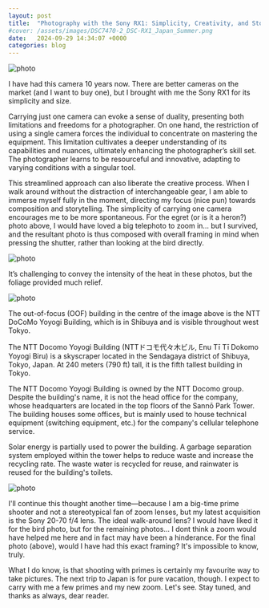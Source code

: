 ```yaml
---
layout: post
title:  "Photography with the Sony RX1: Simplicity, Creativity, and Storytelling"
#cover: /assets/images/DSC7470-2_DSC-RX1_Japan_Summer.png
date:   2024-09-29 14:34:07 +0000
categories: blog
---
```

![photo](/assets/images/DSC7470-2_DSC-RX1_Japan_Summer.png)

I have had this camera 10 years now. There are better cameras on the market (and I want to buy one), but I brought with me the Sony RX1 for its simplicity and size.

Carrying just one camera can evoke a sense of duality, presenting both limitations and freedoms for a photographer. On one hand, the restriction of using a single camera forces the individual to concentrate on mastering the equipment. This limitation cultivates a deeper understanding of its capabilities and nuances, ultimately enhancing the photographer’s skill set. The photographer learns to be resourceful and innovative, adapting to varying conditions with a singular tool. 

This streamlined approach can also liberate the creative process. When I walk around without the distraction of interchangeable gear, I am able to immerse myself fully in the moment, directing my focus (nice pun) towards composition and storytelling. The simplicity of carrying one camera encourages me to be more spontaneous. For the egret (or is it a heron?) photo above, I would have loved a big telephoto to zoom in… but I survived, and the resultant photo is thus composed with overall framing in mind when pressing the shutter, rather than looking at the bird directly.

![photo](/assets/images/DSC7473-2_DSC-RX1_Japan_Summer.png)

It’s challenging to convey the intensity of the heat in these photos, but the foliage provided much relief.

![photo](/assets/images/DSC7475-2_DSC-RX1_Japan_Summer.png)

The out-of-focus (OOF) building in the centre of the image above is the NTT DoCoMo Yoyogi Building, which is in Shibuya and is visible throughout west Tokyo.

The NTT Docomo Yoyogi Building (NTTドコモ代々木ビル, Enu Tī Tī Dokomo Yoyogi Biru) is a skyscraper located in the Sendagaya district of Shibuya, Tokyo, Japan. At 240 meters (790 ft) tall, it is the fifth tallest building in Tokyo.

The NTT Docomo Yoyogi Building is owned by the NTT Docomo group. Despite the building's name, it is not the head office for the company, whose headquarters are located in the top floors of the Sannō Park Tower. The building houses some offices, but is mainly used to house technical equipment (switching equipment, etc.) for the company's cellular telephone service.

Solar energy is partially used to power the building. A garbage separation system employed within the tower helps to reduce waste and increase the recycling rate. The waste water is recycled for reuse, and rainwater is reused for the building's toilets.

![photo](/assets/images/DSC7482-2_DSC-RX1_Japan_Summer.png)

I'll continue this thought another time—because I am a big-time prime shooter and not a stereotypical fan of zoom lenses, but my latest acquisition is the Sony 20-70 f/4 lens. The ideal walk-around lens? I would have liked it for the bird photo, but for the remaining photos... I dont think a zoom would have helped me here and in fact may have been a hinderance. For the final photo (above), would I have had this exact framing? It's impossible to know, truly.

What I do know, is that shooting with primes is certainly my favourite way to take pictures. The next trip to Japan is for pure vacation, though. I expect to carry with me a few primes and my new zoom. Let's see. Stay tuned, and thanks as always, dear reader.